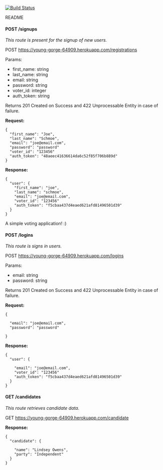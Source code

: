 [![Build Status](https://travis-ci.org/TIY-ATL-ROR-2016-Feb/markit.svg?branch=master)](https://travis-ci.org/TIY-ATL-ROR-2016-Feb/markit)

README

#### POST /signups

*This route is present for the signup of new users.*

POST https://young-gorge-64909.herokuapp.com/registrations

Params:
  * first_name: string
  * last_name: string
  * email: string
  * password: string
  * voter_id: integer
  * auth_token: string

Returns 201 Created on Success and 422 Unprocessable Entity in case of failure.

**Request:**

```
{
  "first_name": "Joe",
  "last_name": "Schmoe",
  "email": "joe@email.com",
  "password": "password"
  "voter_id": "123456"
  "auth_token": "48aeec41636614da6c52f85f706b889d"
}
```

**Response:**

```
{
  "user": {
    "first_name": "joe",
    "last_name": "schmoe",
    "email": "joe@email.com",
    "voter_id": "123456"
    "auth_token": "f5cbaa437d4eaed621afd81496501d39"
  }
}
```


A simple voting application! :)

#### POST /logins

*This route is signs in users.*

POST https://young-gorge-64909.herokuapp.com/logins

Params:
  * email: string
  * password: string

Returns 201 Created on Success and 422 Unprocessable Entity in case of failure.

**Request:**

```
{

  "email": "joe@email.com",
  "password": "password"

}
```

**Response:**

```
{
  "user": {

    "email": "joe@email.com",
    "voter_id": "123456"
    "auth_token": "f5cbaa437d4eaed621afd81496501d39"
  }
}
```
#### GET /candidates

*This route retrieves candidate data.*

GET https://young-gorge-64909.herokuapp.com/candidate


**Response:**

```
{
  "candidate": {

    "name": "Lindsey Owens",
    "party": "Independent"
  }
}
```
